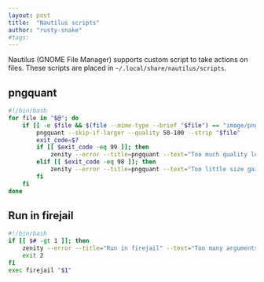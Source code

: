 ```yaml
---
layout: post
title:  "Nautilus scripts"
author: "rusty-snake"
#tags:
---
```


Nautilus (GNOME File Manager) supports custom script to take actions on files.
These scripts are placed in `~/.local/share/nautilus/scripts`.

## pngquant

~~~ bash
#!/bin/bash
for file in "$@"; do
    if [[ -e $file && $(file --mime-type --brief "$file") == "image/png" ]]; then
        pngquant --skip-if-larger --quality 50-100 --strip "$file"
        exit_code=$?
        if [[ $exit_code -eq 99 ]]; then
            zenity --error --title=pngquant --text="Too much quality loss. Image can not be converted."
        elif [[ $exit_code -eq 98 ]]; then
            zenity --error --title=pngquant --text="Too little size gain. Image can not be converted."
        fi
    fi
done
~~~

## Run in firejail

~~~ bash
#!/bin/bash
if [[ $# -gt 1 ]]; then
    zenity --error --title="Run in firejail" --text="Too many arguments.\n\nYou can only run one program in firejail."             
    exit 2
fi  
exec firejail "$1"
~~~
